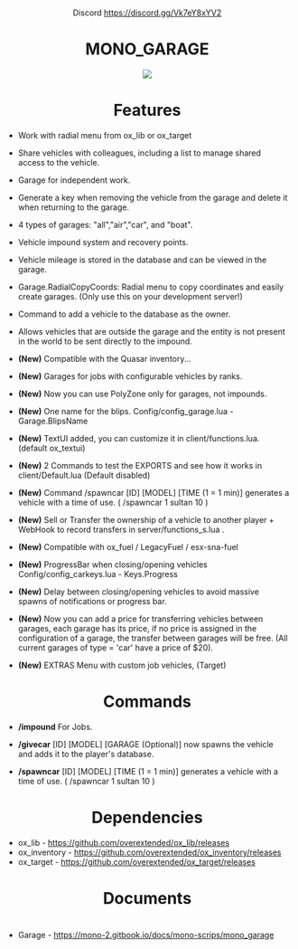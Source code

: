 
  #
  <sub> <center> Discord https://discord.gg/Vk7eY8xYV2 </center></sub>
  
# <center>**MONO_GARAGE**</center>
<center><img src="https://i.imgur.com/vE7000q.png"></center>



# <center>**Features**</center>
* Work with radial menu from ox_lib or ox_target 
* Share vehicles with colleagues, including a list to manage shared access to the vehicle.
* Garage for independent work.
* Generate a key when removing the vehicle from the garage and delete it when returning to the garage.
* 4 types of garages: "all","air","car", and "boat".
* Vehicle impound system and recovery points.
* Vehicle mileage is stored in the database and can be viewed in the garage.
* Garage.RadialCopyCoords: Radial menu to copy coordinates and easily create garages. (Only use this on your development server!)
* Command to add a vehicle to the database as the owner. 
* Allows vehicles that are outside the garage and the entity is not present in the world to be sent directly to the impound.

*  **(New)** Compatible with the Quasar inventory...
*  **(New)** Garages for jobs with configurable vehicles by ranks.
*  **(New)** Now you can use PolyZone only for garages, not impounds. 
*  **(New)** One name for the blips. Config/config_garage.lua - Garage.BlipsName
*  **(New)** TextUI added, you can customize it in client/functions.lua. (default ox_textui)
*  **(New)** 2 Commands to test the EXPORTS and see how it works in client/Default.lua (Default disabled)
*  **(New)** Command /spawncar [ID] [MODEL] [TIME (1 = 1 min)] generates a vehicle with a time of use. ( /spawncar 1 sultan 10  )
*  **(New)**  Sell or Transfer the ownership of a vehicle to another player  + WebHook to record transfers in server/functions_s.lua .
*  **(New)** Compatible with ox_fuel  / LegacyFuel / esx-sna-fuel  
*  **(New)** ProgressBar when closing/opening vehicles  Config/config_carkeys.lua - Keys.Progress 
*  **(New)** Delay between closing/opening vehicles to avoid massive spawns of notifications or progress bar.
*  **(New)** Now you can add a price for transferring vehicles between garages, each garage has its price, if no price is assigned in the configuration of a garage, the transfer between garages will be free. (All current garages of type = 'car' have a price of $20).
*  **(New)** EXTRAS Menu with custom job vehicles, (Target)
#  <center>**Commands**</center>

* **/impound** For Jobs.

* **/givecar** [ID] [MODEL] [GARAGE (Optional)] now spawns the vehicle and adds it to the player's database.

* **/spawncar** [ID] [MODEL] [TIME (1 = 1 min)] generates a vehicle with a time of use. ( /spawncar 1 sultan 10  )

#


# <center> **Dependencies**</center>
 - ox_lib  -  https://github.com/overextended/ox_lib/releases  
 - ox_inventory  -  https://github.com/overextended/ox_inventory/releases  
 - ox_target  -  https://github.com/overextended/ox_target/releases  

#
# <center>**Documents**</center>
# 
* Garage - https://mono-2.gitbook.io/docs/mono-scrips/mono_garage


